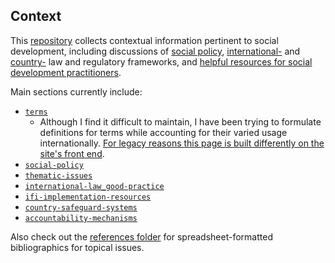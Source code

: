 ## Context

This [repository](https://github.com/aaronkyle/social-development/tree/master/context) collects contextual information pertinent to social development, including discussions of [social policy](./social-policy/), [international-](./international-law_good-practice/) and [country-](./country-safeguard-systems) law and regulatory frameworks, and [helpful resources for social development practitioners](./ifi-implementation-resources/).

Main sections currently include:

* [`terms`](https://github.com/aaronkyle/social-development/terms)
   - Although I find it difficult to maintain, I have been trying to formulate definitions for terms while accounting for their varied usage internationally. [For legacy reasons this page is built differently on the site's front end](http://applied-anthro.com/terms/terminology.html).
* [`social-policy`](http://applied-anthro.com/social-development/social-policy)
* [`thematic-issues`](http://applied-anthro.com/social-development/thematic-issues)
* [`international-law_good-practice`](http://applied-anthro.com/social-development/international-law_good-practice)
 * [`ifi-implementation-resources`](http://applied-anthro.com/social-development/ifi-implementation-resources)
* [`country-safeguard-systems`](http://applied-anthro.com/social-development/country-safeguard-systems)
 * [`accountability-mechanisms`](hhttp://applied-anthro.com/social-development/accountability-mechanisms)

Also check out the [references folder](./ref/) for spreadsheet-formatted bibliographics for topical issues.
